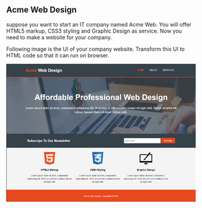 ## Acme Web Design

suppose you want to start an IT company named Acme Web. You will offer HTML5 markup, CSS3 styling and Graphic Design as service. Now you need to make a website for your company.

Following image is the UI of your company website. Transform this UI to HTML code so that it can run on browser.

![contact form](../../assets/web/img/acme.png)